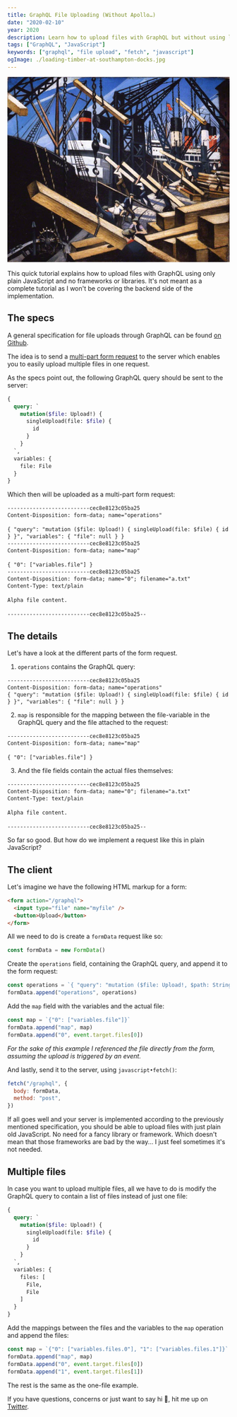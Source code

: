 ```yaml
---
title: GraphQL File Uploading (Without Apollo…)
date: "2020-02-10"
year: 2020
description: Learn how to upload files with GraphQL but without using libraries or frameworks like Apollo.
tags: ["GraphQL", "JavaScript"]
keywords: ["graphql", "file upload", "fetch", "javascript"]
ogImage: ./loading-timber-at-southampton-docks.jpg
---
```


![Loading Timber at Southampton Docks – C. R. W. Nevinson](loading-timber-at-southampton-docks.jpg "Loading Timber at Southampton Docks – C. R. W. Nevinson")

This quick tutorial explains how to upload files with GraphQL using only plain JavaScript and no frameworks or libraries. It's not meant as a complete tutorial as I won't be covering the backend side of the implementation.

## The specs

A general specification for file uploads through GraphQL can be found [on Github](https://github.com/jaydenseric/graphql-multipart-request-spec).

The idea is to send a [multi-part form request](https://developer.mozilla.org/en-US/docs/Web/API/FormData) to the server which enables you to easily upload multiple files in one request.

As the specs point out, the following GraphQL query should be sent to the server:

```GraphQL
{
  query: `
    mutation($file: Upload!) {
      singleUpload(file: $file) {
        id
      }
    }
  `,
  variables: {
    file: File
  }
}
```

Which then will be uploaded as a multi-part form request:

```
--------------------------cec8e8123c05ba25
Content-Disposition: form-data; name="operations"

{ "query": "mutation ($file: Upload!) { singleUpload(file: $file) { id } }", "variables": { "file": null } }
--------------------------cec8e8123c05ba25
Content-Disposition: form-data; name="map"

{ "0": ["variables.file"] }
--------------------------cec8e8123c05ba25
Content-Disposition: form-data; name="0"; filename="a.txt"
Content-Type: text/plain

Alpha file content.

--------------------------cec8e8123c05ba25--
```

## The details

Let's have a look at the different parts of the form request.

1. `operations` contains the GraphQL query:

```
--------------------------cec8e8123c05ba25
Content-Disposition: form-data; name="operations"
{ "query": "mutation ($file: Upload!) { singleUpload(file: $file) { id } }", "variables": { "file": null } }
```

2. `map` is responsible for the mapping between the file-variable in the GraphQL query and the file attached to the request:

```
--------------------------cec8e8123c05ba25
Content-Disposition: form-data; name="map"

{ "0": ["variables.file"] }
```

3. And the file fields contain the actual files themselves:

```
--------------------------cec8e8123c05ba25
Content-Disposition: form-data; name="0"; filename="a.txt"
Content-Type: text/plain

Alpha file content.

--------------------------cec8e8123c05ba25--
```

So far so good. But how do we implement a request like this in plain JavaScript?

## The client

Let's imagine we have the following HTML markup for a form:

```html
<form action="/graphql">
  <input type="file" name="myfile" />
  <button>Upload</button>
</form>
```

All we need to do is create a `formData` request like so:

```javascript
const formData = new FormData()
```

Create the `operations` field, containing the GraphQL query, and append it to the form request:

```javascript
const operations = `{ "query": "mutation ($file: Upload!, $path: String) { upload(file: $file, path: $path) }", "variables": { "file": null, "path": "coins" } }`
formData.append("operations", operations)
```

Add the `map` field with the variables and the actual file:

```javascript
const map = `{"0": ["variables.file"]}`
formData.append("map", map)
formData.append("0", event.target.files[0])
```

_For the sake of this example I referenced the file directly from the form, assuming the upload is triggered by an event._

And lastly, send it to the server, using `javascript•fetch()`:

```javascript
fetch("/graphql", {
  body: formData,
  method: "post",
})
```

If all goes well and your server is implemented according to the previously mentioned specification, you should be able to upload files with just plain old JavaScript. No need for a fancy library or framework. Which doesn't mean that those frameworks are bad by the way... I just feel sometimes it's not needed.

## Multiple files

In case you want to upload multiple files, all we have to do is modify the GraphQL query to contain a list of files instead of just one file:

```GraphQL
{
  query: `
    mutation($file: Upload!) {
      singleUpload(file: $file) {
        id
      }
    }
  `,
  variables: {
    files: [
      File,
      File
    ]
  }
}
```

Add the mappings between the files and the variables to the `map` operation and append the files:

```javascript
const map = `{"0": ["variables.files.0"], "1": ["variables.files.1"]}`
formData.append("map", map)
formData.append("0", event.target.files[0])
formData.append("1", event.target.files[1])
```

The rest is the same as the one-file example.

If you have questions, concerns or just want to say hi 👋, hit me up on [Twitter](https://twitter.com/neither1nor0).

